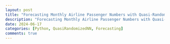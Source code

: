 ```yaml
---
layout: post
title: "Forecasting Monthly Airline Passenger Numbers with Quasi-Randomized Neural Networks"
description: "Forecasting Monthly Airline Passenger Numbers with Quasi-Randomized Neural Networks."
date: 2024-06-17
categories: [Python, QuasiRandomizedNN, Forecasting]
comments: true
---
```

